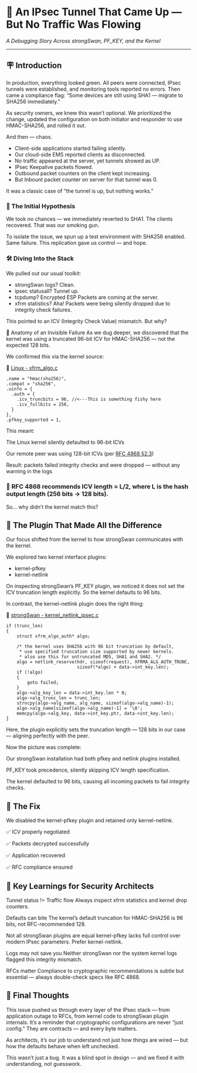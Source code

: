 # 🧠 An IPsec Tunnel That Came Up — But No Traffic Was Flowing
_A Debugging Story Across strongSwan, PF_KEY, and the Kernel_

---

## 🪧 Introduction
In production, everything looked green. All peers were connected, IPsec tunnels were established, and monitoring tools reported no errors.
Then came a compliance flag: “Some devices are still using SHA1 — migrate to SHA256 immediately.”

As security owners, we knew this wasn’t optional. We prioritized the change, updated the configuration on both initiator and responder to use HMAC-SHA256, and rolled it out.

And then — chaos.

* Client-side applications started failing silently.
* Our cloud-side EMS reported clients as disconnected.
* No traffic appeared at the server, yet tunnels showed as UP.
* IPsec Keepalive packets flowed.
* Outbound packet counters on the client kept increasing.
* But Inbount packet counter on server for that tunnel was 0.

It was a classic case of “the tunnel is up, but nothing works.”


### 🧪 The Initial Hypothesis
We took no chances — we immediately reverted to SHA1. The clients recovered. That was our smoking gun.

To isolate the issue, we spun up a test environment with SHA256 enabled.
Same failure. This replication gave us control — and hope.

### 🛠️ Diving Into the Stack
We pulled out our usual toolkit:

- strongSwan logs? Clean.
- ipsec statusall? Tunnel up.
- tcpdump? Encrypted ESP Packets are coming at the server.
- xfrm statistics? Aha!
Packets were being silently dropped due to integrity check failures.

This pointed to an ICV (Integrity Check Value) mismatch. But why?

🧬 Anatomy of an Invisible Failure
As we dug deeper, we discovered that the kernel was using a truncated 96-bit ICV for HMAC-SHA256 — not the expected 128 bits.

We confirmed this via the kernel source:

📂 [Linux - xfrm_algo.c](https://github.com/torvalds/linux/blob/master/net/xfrm/xfrm_algo.c#L235)
```
.name = "hmac(sha256)",
.compat = "sha256",
.uinfo = {
  .auth = {
    .icv_truncbits = 96, //<---This is something fishy here
    .icv_fullbits = 256,
  }
},
.pfkey_supported = 1,
```
This meant:

The Linux kernel silently defaulted to 96-bit ICVs

Our remote peer was using 128-bit ICVs (per [RFC 4868 §2.3](https://www.rfc-editor.org/rfc/rfc4868#section-2.3))

Result: packets failed integrity checks and were dropped — without any warning in the logs

### 📌 RFC 4868 recommends ICV length = L/2, where L is the hash output length (256 bits → 128 bits).

So… why didn’t the kernel match this?

## 🧩 The Plugin That Made All the Difference
Our focus shifted from the kernel to how strongSwan communicates with the kernel.

We explored two kernel interface plugins:

- kernel-pfkey
- kernel-netlink

On inspecting strongSwan’s PF_KEY plugin, we noticed it does not set the ICV truncation length explicitly.
So the kernel defaults to 96 bits.

In contrast, the kernel-netlink plugin does the right thing:

📂 [strongSwan - kernel_netlink_ipsec.c](https://github.com/strongswan/strongswan/blob/master/src/libcharon/plugins/kernel_netlink/kernel_netlink_ipsec.c#L2008C1-L2026C4)
```
if (trunc_len)
{
	struct xfrm_algo_auth* algo;

	/* the kernel uses SHA256 with 96 bit truncation by default,
	 * use specified truncation size supported by newer kernels.
	 * also use this for untruncated MD5, SHA1 and SHA2. */
	algo = netlink_reserve(hdr, sizeof(request), XFRMA_ALG_AUTH_TRUNC,
						   sizeof(*algo) + data->int_key.len);
	if (!algo)
	{
		goto failed;
	}
	algo->alg_key_len = data->int_key.len * 8;
	algo->alg_trunc_len = trunc_len;
	strncpy(algo->alg_name, alg_name, sizeof(algo->alg_name)-1);
	algo->alg_name[sizeof(algo->alg_name)-1] = '\0';
	memcpy(algo->alg_key, data->int_key.ptr, data->int_key.len);
}
```

Here, the plugin explicitly sets the truncation length — 128 bits in our case — aligning perfectly with the peer.

Now the picture was complete:

Our strongSwan installation had both pfkey and netlink plugins installed.

PF_KEY took precedence, silently skipping ICV length specification.

The kernel defaulted to 96 bits, causing all incoming packets to fail integrity checks.

## 🧹 The Fix
We disabled the kernel-pfkey plugin and retained only kernel-netlink.

✅ ICV properly negotiated

✅ Packets decrypted successfully

✅ Application recovered

✅ RFC compliance ensured

## 🎯 Key Learnings for Security Architects
Tunnel status != Traffic flow
Always inspect xfrm statistics and kernel drop counters.

Defaults can bite
The kernel’s default truncation for HMAC-SHA256 is 96 bits, not RFC-recommended 128.

Not all strongSwan plugins are equal
kernel-pfkey lacks full control over modern IPsec parameters. Prefer kernel-netlink.

Logs may not save you
Neither strongSwan nor the system kernel logs flagged this integrity mismatch.

RFCs matter
Compliance to cryptographic recommendations is subtle but essential — always double-check specs like RFC 4868.

## 🧠 Final Thoughts
This issue pushed us through every layer of the IPsec stack — from application outage to RFCs, from kernel code to strongSwan plugin internals.
It’s a reminder that cryptographic configurations are never “just config.” They are contracts — and every byte matters.

As architects, it’s our job to understand not just how things are wired — but how the defaults behave when left unchecked.

This wasn’t just a bug.
It was a blind spot in design — and we fixed it with understanding, not guesswork.
